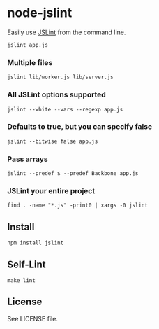 # node-jslint

Easily use [JSLint][] from the command line.

    jslint app.js

### Multiple files

    jslint lib/worker.js lib/server.js

### All JSLint options supported

    jslint --white --vars --regexp app.js

### Defaults to true, but you can specify false

    jslint --bitwise false app.js

### Pass arrays

	jslint --predef $ --predef Backbone app.js

### JSLint your entire project

	find . -name "*.js" -print0 | xargs -0 jslint


## Install

    npm install jslint


## Self-Lint

    make lint


## License

See LICENSE file.

[JSLint]: http://jslint.com/
